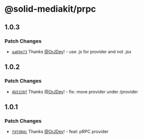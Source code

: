 # @solid-mediakit/prpc

## 1.0.3

### Patch Changes

- [`aa69e73`](https://github.com/solidjs-community/mediakit/commit/aa69e732df499b70e2b933cb583223eda430e13a) Thanks [@OrJDev](https://github.com/OrJDev)! - use .js for provider and not .jsx

## 1.0.2

### Patch Changes

- [`4b5328f`](https://github.com/solidjs-community/mediakit/commit/4b5328f8a6eb21f01fb5b5fa944e4e2ef67fa5f4) Thanks [@OrJDev](https://github.com/OrJDev)! - fix: move provider under /provider

## 1.0.1

### Patch Changes

- [`fdfd84c`](https://github.com/solidjs-community/mediakit/commit/fdfd84cd7c85db26c804f92ea5ced06c80f2ee0e) Thanks [@OrJDev](https://github.com/OrJDev)! - feat: pRPC provider
